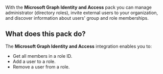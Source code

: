 With the **Microsoft Graph Identity and Access** pack you can manage administrator (directory roles), invite external users to your organization, and discover information about users' group and role memberships.

## What does this pack do?
The **Microsoft Graph Identity and Access** integration enables you to:
- Get all members in a role ID.
- Add a user to a role.
- Remove a user from a role.

